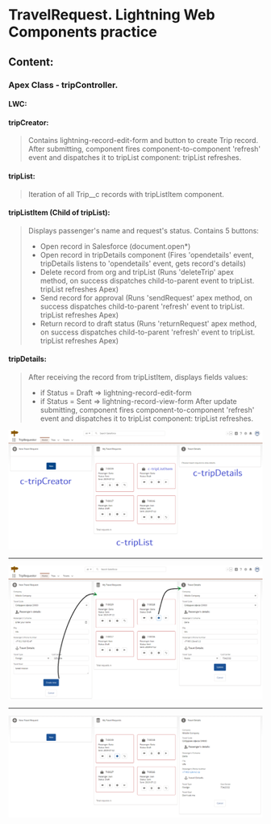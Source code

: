 # TravelRequest. Lightning Web Components practice

## Content:
### Apex Class - tripController.

#### LWC:
#### tripCreator:
> Contains lightning-record-edit-form and button to create Trip record.
> After submitting, component fires component-to-component 'refresh' event and dispatches it to tripList component: tripList refreshes.

#### tripList:
> Iteration of all Trip__c records with tripListItem component.

#### tripListItem (Child of tripList):
> Displays passenger's name and request's status.
> Contains 5 buttons:
> - Open record in Salesforce (document.open*)
> - Open record in tripDetails component (Fires 'opendetails' event, tripDetails listens to 'opendetails' event, gets record's details)
> - Delete record from org and tripList (Runs 'deleteTrip' apex method, on success dispatches child-to-parent event to tripList. tripList refreshes Apex)
> - Send record for approval (Runs 'sendRequest' apex method, on success dispatches child-to-parent 'refresh' event to tripList. tripList refreshes Apex)
> - Return record to draft status (Runs 'returnRequest' apex method, on success dispatches child-to-parent 'refresh' event to tripList. tripList refreshes Apex)

#### tripDetails:
> After receiving the record from tripListItem, displays fields values:
> - if Status = Draft => lightning-record-edit-form
> - if Status = Sent => lightning-record-view-form
> After update submitting, component fires component-to-component 'refresh' event and dispatches it to tripList component: tripList refreshes.

![State 1](https://github.com/110692y/TravelRequest/blob/master/assets/Home1.png)
<hr/>

![State 1](https://github.com/110692y/TravelRequest/blob/master/assets/Home2.png)
<hr/>

![State 3](https://github.com/110692y/TravelRequest/blob/master/assets/Home3.png)
